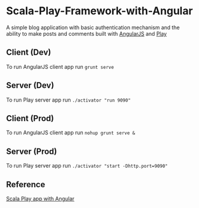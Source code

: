 # Scala-Play-Framework-with-Angular
A simple blog application with basic authentication mechanism and the ability to make posts and comments built with [AngularJS](https://github.com/angular/angular.js) and [Play](https://github.com/play/play)

## Client (Dev) 
To run AngularJS client app run `grunt serve`

## Server (Dev)
To run Play server app run `./activator "run 9090"`


## Client (Prod) 
To run AngularJS client app run `nohup grunt serve &`

## Server (Prod)
To run Play server app run `./activator "start -Dhttp.port=9090"`


## Reference
[Scala Play app with Angular](http://bogotobogo.com/Java/tutorials/ScalaPlay/ScalaPlayIntroduction.php)
